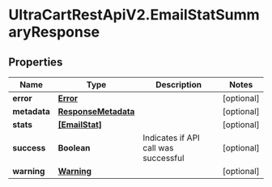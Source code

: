 # UltraCartRestApiV2.EmailStatSummaryResponse

## Properties

Name | Type | Description | Notes
------------ | ------------- | ------------- | -------------
**error** | [**Error**](Error.md) |  | [optional] 
**metadata** | [**ResponseMetadata**](ResponseMetadata.md) |  | [optional] 
**stats** | [**[EmailStat]**](EmailStat.md) |  | [optional] 
**success** | **Boolean** | Indicates if API call was successful | [optional] 
**warning** | [**Warning**](Warning.md) |  | [optional] 


